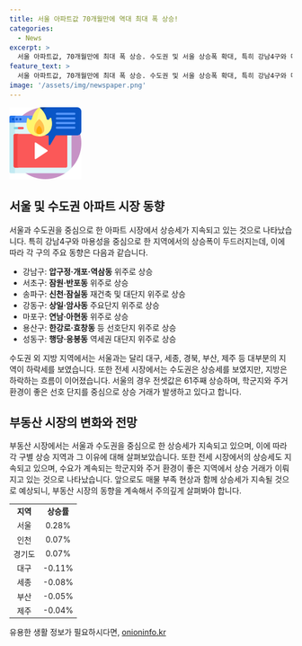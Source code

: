 ```yaml
---
title: 서울 아파트값 70개월만에 역대 최대 폭 상승!
categories:
  - News
excerpt: >
  서울 아파트값, 70개월만에 최대 폭 상승. 수도권 및 서울 상승폭 확대, 특히 강남4구와 마용성 중심으로 상승세. 지방은 대구, 세종, 경북, 부산, 제주 등 하락. 전세시장에서도 수도권은 상승, 서울은 상승폭 축소. 부동산원은 매물부족, 학군지 등으로 상승 거래 발생 및 상승세 확산 예상.
feature_text: >
  서울 아파트값, 70개월만에 최대 폭 상승. 수도권 및 서울 상승폭 확대, 특히 강남4구와 마용성 중심으로 상승세. 지방은 대구, 세종, 경북, 부산, 제주 등 하락. 전세시장에서도 수도권은 상승, 서울은 상승폭 축소. 부동산원은 매물부족, 학군지 등으로 상승 거래 발생 및 상승세 확산 예상.
image: '/assets/img/newspaper.png'
---
```


<p><img src="/assets/img/news.png" alt="rentncar 속보" /></p>

<h2 data-ke-size="size26">서울 및 수도권 아파트 시장 동향</h2>

<p>서울과 수도권을 중심으로 한 아파트 시장에서 상승세가 지속되고 있는 것으로 나타났습니다. 특히 강남4구와 마용성을 중심으로 한 지역에서의 상승폭이 두드러지는데, 이에 따라 각 구의 주요 동향은 다음과 같습니다.</p>

<ul>
  <li>강남구: <b>압구정·개포·역삼동</b> 위주로 상승</li>
  <li>서초구: <b>잠원·반포동</b> 위주로 상승</li>
  <li>송파구: <b>신천·잠실동</b> 재건축 및 대단지 위주로 상승</li>
  <li>강동구: <b>상일·암사동</b> 주요단지 위주로 상승</li>
  <li>마포구: <b>연남·아현동</b> 위주로 상승</li>
  <li>용산구: <b>한강로·효창동</b> 등 선호단지 위주로 상승</li>
  <li>성동구: <b>행당·응봉동</b> 역세권 대단지 위주로 상승</li>
</ul>

<p>수도권 외 지방 지역에서는 서울과는 달리 대구, 세종, 경북, 부산, 제주 등 대부분의 지역이 하락세를 보였습니다. 또한 전세 시장에서는 수도권은 상승세를 보였지만, 지방은 하락하는 흐름이 이어졌습니다. 서울의 경우 전셋값은 61주째 상승하며, 학군지와 주거 환경이 좋은 선호 단지를 중심으로 상승 거래가 발생하고 있다고 합니다.</p>

<h2 data-ke-size="size26">부동산 시장의 변화와 전망</h2>

<p>부동산 시장에서는 서울과 수도권을 중심으로 한 상승세가 지속되고 있으며, 이에 따라 각 구별 상승 지역과 그 이유에 대해 살펴보았습니다. 또한 전세 시장에서의 상승세도 지속되고 있으며, 수요가 계속되는 학군지와 주거 환경이 좋은 지역에서 상승 거래가 이뤄지고 있는 것으로 나타났습니다. 앞으로도 매물 부족 현상과 함께 상승세가 지속될 것으로 예상되니, 부동산 시장의 동향을 계속해서 주의깊게 살펴봐야 합니다.</p>

<table>
    <tr>
        <td style="text-align: center; height: 17px;"><b>지역</b></td>
        <td style="text-align: center; height: 17px;"><b>상승률</b></td>
    </tr>
    <tr>
        <td style="text-align: center; height: 17px;">서울</td>
        <td style="text-align: center; height: 17px;">0.28%</td>
    </tr>
    <tr>
        <td style="text-align: center; height: 17px;">인천</td>
        <td style="text-align: center; height: 17px;">0.07%</td>
    </tr>
    <tr>
        <td style="text-align: center; height: 17px;">경기도</td>
        <td style="text-align: center; height: 17px;">0.07%</td>
    </tr>
    <tr>
        <td style="text-align: center; height: 17px;">대구</td>
        <td style="text-align: center; height: 17px;">-0.11%</td>
    </tr>
    <tr>
        <td style="text-align: center; height: 17px;">세종</td>
        <td style="text-align: center; height: 17px;">-0.08%</td>
    </tr>
    <tr>
        <td style="text-align: center; height: 17px;">부산</td>
        <td style="text-align: center; height: 17px;">-0.05%</td>
    </tr>
    <tr>
        <td style="text-align: center; height: 17px;">제주</td>
        <td style="text-align: center; height: 17px;">-0.04%</td>
    </tr>
</table>
유용한 생활 정보가 필요하시다면, <a href="https://onioninfo.kr" rel="dofollow">onioninfo.kr</a>


